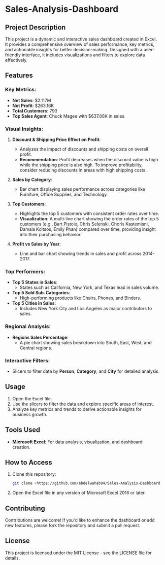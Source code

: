 # Sales-Analysis-Dashboard

## Project Description
This project is a dynamic and interactive sales dashboard created in Excel. It provides a comprehensive overview of sales performance, key metrics, and actionable insights for better decision-making. Designed with a user-friendly interface, it includes visualizations and filters to explore data effectively.

## Features
### Key Metrics:
- **Net Sales**: $2.117M
- **Net Profit**: $263.16K
- **Total Customers**: 793
- **Top Sales Agent**: Chuck Magee with $637.08K in sales.

### Visual Insights:
1. **Discount & Shipping Price Effect on Profit**:
   - Analyzes the impact of discounts and shipping costs on overall profit.
   - **Recommendation**: Profit decreases when the discount value is high while the shipping price is also high. To improve profitability, consider reducing discounts in areas with high shipping costs.

2. **Sales by Category**:
   - Bar chart displaying sales performance across categories like Furniture, Office Supplies, and Technology.

3. **Top Customers**:
   - Highlights the top 5 customers with consistent order rates over time.
   - **Visualization**: A multi-line chart showing the order rates of the top 5 customers (e.g., Bart Pistole, Chris Selenski, Choris Kastemisni, Damala Koltsos, Emily Phan) compared over time, providing insight into their purchasing behavior.

4. **Profit vs Sales by Year**:
   - Line and bar chart showing trends in sales and profit across 2014-2017.

### Top Performers:
- **Top 5 States in Sales**:
  - States such as California, New York, and Texas lead in sales volume.
- **Top 5 Sold Sub-Categories**:
  - High-performing products like Chairs, Phones, and Binders.
- **Top 5 Cities in Sales**:
  - Includes New York City and Los Angeles as major contributors to sales.

### Regional Analysis:
- **Regions Sales Percentage**:
  - A pie chart showing sales breakdown into South, East, West, and Central regions.

### Interactive Filters:
- Slicers to filter data by **Person**, **Category**, and **City** for detailed analysis.

## Usage
1. Open the Excel file.
2. Use the slicers to filter the data and explore specific areas of interest.
3. Analyze key metrics and trends to derive actionable insights for business growth.

## Tools Used
- **Microsoft Excel**: For data analysis, visualization, and dashboard creation.

## How to Access
1. Clone this repository:
   ```bash
   git clone <https://github.com/abdelwahab94/Sales-Analysis-Dashboard>
   ```
2. Open the Excel file in any version of Microsoft Excel 2016 or later.

## Contributing
Contributions are welcome! If you'd like to enhance the dashboard or add new features, please fork the repository and submit a pull request.

## License
This project is licensed under the MIT License - see the LICENSE file for details.
